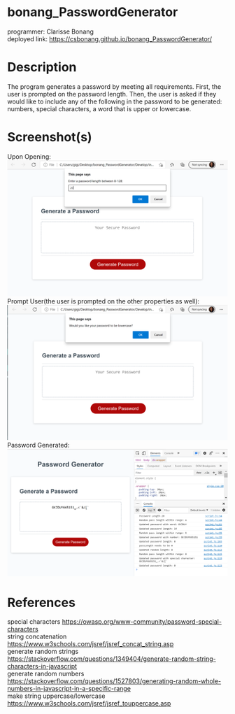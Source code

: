 # bonang_PasswordGenerator
  programmer: Clarisse Bonang <br> 
  deployed link: https://csbonang.github.io/bonang_PasswordGenerator/ 
# Description 
  The program generates a password by meeting all requirements. 
  First, the user is prompted on the password length. Then, the user is asked if they would like to include 
  any of the following in the password to be generated: numbers, special characters, a word that is upper or lowercase. 
# Screenshot(s)
Upon Opening: ![Page0](https://github.com/csbonang/bonang_PasswordGenerator/blob/main/screenshot0.PNG)
Prompt User(the user is prompted on the other properties as well): ![Page1](https://github.com/csbonang/bonang_PasswordGenerator/blob/main/screenshot1.PNG)
Password Generated: ![Page2](https://github.com/csbonang/bonang_PasswordGenerator/blob/main/screenshot2.PNG)
# References 
special characters 
https://owasp.org/www-community/password-special-characters
<br>
string concatenation 
https://www.w3schools.com/jsref/jsref_concat_string.asp
<br>
generate random strings
https://stackoverflow.com/questions/1349404/generate-random-string-characters-in-javascript
<br>
generate random numbers 
https://stackoverflow.com/questions/1527803/generating-random-whole-numbers-in-javascript-in-a-specific-range
<br>
make string uppercase/lowercase 
https://www.w3schools.com/jsref/jsref_touppercase.asp
